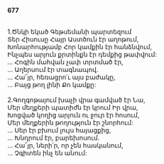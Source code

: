 **677**

\
1.Ծնկի եկած Գեթսեմանի պարտեզում\
Տեր Հիսուսը Հայր Աստծուն էր աղոթում,\
Խոնարհությամբ Հոր կամքին էր հանձնվում,\
Ինչպես արյուն քրտինքն էր դեմքից թափվում:\
 ... Հոգին մահվան չափ տրտմած էր,\
 ... Աղերսում էր տագնապով.\
 ... Հա՜յր, հեռացրո՛ւ այս բաժակը,\
 ... Բայց թող լինի Քո կամքը:\
\
2.Գողգոթայում խաչի վրա գամված էր Նա,\
Մեր մեղքերի պատիժն էր կրում Իր վրա,\
Խոցված կողից արյուն ու ջուր էր հոսում,\
Մեր մեղքերին թողություն էր շնորհում:\
 ... Սեր էր բխում լույս հայացքից,\
 ... Խնդրում էր, բարեխոսում.\
 ... Հա՜յր, ների՛ր, որ չեն հասկանում,\
 ... Չգիտեն ինչ են անում:
